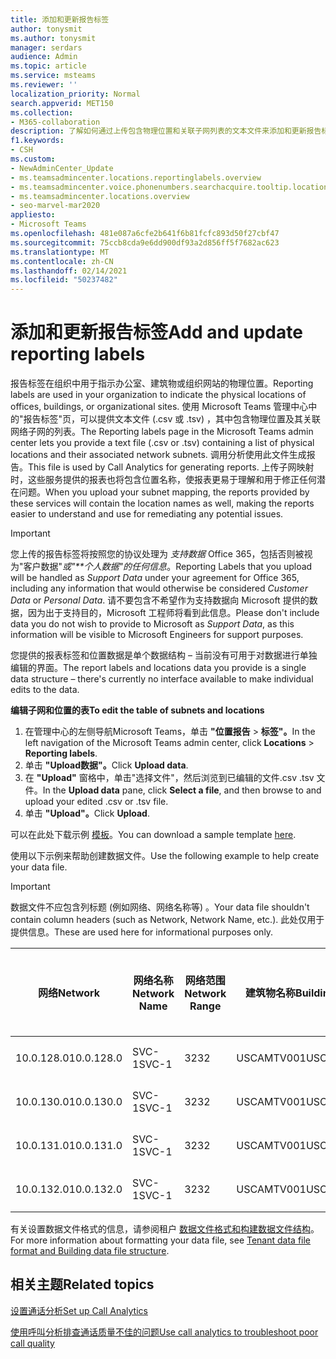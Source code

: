 ```yaml
---
title: 添加和更新报告标签
author: tonysmit
ms.author: tonysmit
manager: serdars
audience: Admin
ms.topic: article
ms.service: msteams
ms.reviewer: ''
localization_priority: Normal
search.appverid: MET150
ms.collection:
- M365-collaboration
description: 了解如何通过上传包含物理位置和关联子网列表的文本文件来添加和更新报告标签。
f1.keywords:
- CSH
ms.custom:
- NewAdminCenter_Update
- ms.teamsadmincenter.locations.reportinglabels.overview
- ms.teamsadmincenter.voice.phonenumbers.searchacquire.tooltip.location
- ms.teamsadmincenter.locations.overview
- seo-marvel-mar2020
appliesto:
- Microsoft Teams
ms.openlocfilehash: 481e087a6cfe2b641f6b81fcfc893d50f27cbf47
ms.sourcegitcommit: 75ccb8cda9e6dd900df93a2d856ff5f7682ac623
ms.translationtype: MT
ms.contentlocale: zh-CN
ms.lasthandoff: 02/14/2021
ms.locfileid: "50237482"
---
```

<a name="add-and-update-reporting-labels"></a><span data-ttu-id="75a17-103">添加和更新报告标签</span><span class="sxs-lookup"><span data-stu-id="75a17-103">Add and update reporting labels</span></span>
============================

<span data-ttu-id="75a17-104">报告标签在组织中用于指示办公室、建筑物或组织网站的物理位置。</span><span class="sxs-lookup"><span data-stu-id="75a17-104">Reporting labels are used in your organization to indicate the physical locations of offices, buildings, or organizational sites.</span></span> <span data-ttu-id="75a17-105">使用 Microsoft Teams 管理中心中的"报告标签"页，可以提供文本文件 (.csv 或 .tsv) ，其中包含物理位置及其关联网络子网的列表。</span><span class="sxs-lookup"><span data-stu-id="75a17-105">The Reporting labels page in the Microsoft Teams admin center lets you provide a text file (.csv or .tsv) containing a list of physical locations and their associated network subnets.</span></span> <span data-ttu-id="75a17-106">调用分析使用此文件生成报告。</span><span class="sxs-lookup"><span data-stu-id="75a17-106">This file is used by Call Analytics for generating reports.</span></span> <span data-ttu-id="75a17-107">上传子网映射时，这些服务提供的报表也将包含位置名称，使报表更易于理解和用于修正任何潜在问题。</span><span class="sxs-lookup"><span data-stu-id="75a17-107">When you upload your subnet mapping, the reports provided by these services will contain the location names as well, making the reports easier to understand and use for remediating any potential issues.</span></span>

> [!IMPORTANT]
> <span data-ttu-id="75a17-108">您上传的报告标签将按照您的协议处理为 *支持数据* Office 365，包括否则被视为"客户数据"*或"\*\*个人数据"的任何信息*。</span><span class="sxs-lookup"><span data-stu-id="75a17-108">Reporting Labels that you upload will be handled as *Support Data* under your agreement for Office 365, including any information that would otherwise be considered *Customer Data* or *Personal Data*.</span></span> <span data-ttu-id="75a17-109">请不要包含不希望作为支持数据向 Microsoft 提供的数据，因为出于支持目的，Microsoft 工程师将看到此信息。</span><span class="sxs-lookup"><span data-stu-id="75a17-109">Please don't include data you do not wish to provide to Microsoft as *Support Data*, as this information will be visible to Microsoft Engineers for support purposes.</span></span>

<span data-ttu-id="75a17-110">您提供的报表标签和位置数据是单个数据结构 – 当前没有可用于对数据进行单独编辑的界面。</span><span class="sxs-lookup"><span data-stu-id="75a17-110">The report labels and locations data you provide is a single data structure – there's currently no interface available to make individual edits to the data.</span></span>

<span data-ttu-id="75a17-111">**编辑子网和位置的表**</span><span class="sxs-lookup"><span data-stu-id="75a17-111">**To edit the table of subnets and locations**</span></span>

1. <span data-ttu-id="75a17-112">在管理中心的左侧导航Microsoft Teams，单击 **"位置报告**  >  **标签"。**</span><span class="sxs-lookup"><span data-stu-id="75a17-112">In the left navigation of the Microsoft Teams admin center, click **Locations** > **Reporting labels**.</span></span>
2. <span data-ttu-id="75a17-113">单击 **"Upload数据"。**</span><span class="sxs-lookup"><span data-stu-id="75a17-113">Click **Upload data**.</span></span>
3. <span data-ttu-id="75a17-114">在 **"Upload"** 窗格中，单击"选择文件"，然后浏览到已编辑的文件.csv .tsv 文件。</span><span class="sxs-lookup"><span data-stu-id="75a17-114">In the **Upload data** pane, click **Select a file**, and then browse to and upload your edited .csv or .tsv file.</span></span>
4. <span data-ttu-id="75a17-115">单击 **"Upload"。**</span><span class="sxs-lookup"><span data-stu-id="75a17-115">Click **Upload**.</span></span>

<span data-ttu-id="75a17-116">可以在此处下载示例 [模板](https://github.com/MicrosoftDocs/OfficeDocs-SkypeForBusiness/blob/live/Teams/downloads/locations-template.zip?raw=true)。</span><span class="sxs-lookup"><span data-stu-id="75a17-116">You can download a sample template [here](https://github.com/MicrosoftDocs/OfficeDocs-SkypeForBusiness/blob/live/Teams/downloads/locations-template.zip?raw=true).</span></span>

<span data-ttu-id="75a17-117">使用以下示例来帮助创建数据文件。</span><span class="sxs-lookup"><span data-stu-id="75a17-117">Use the following example to help create your data file.</span></span>

> [!IMPORTANT]
> <span data-ttu-id="75a17-118">数据文件不应包含列标题 (例如网络、网络名称等) 。</span><span class="sxs-lookup"><span data-stu-id="75a17-118">Your data file shouldn't contain column headers (such as Network, Network Name, etc.).</span></span> <span data-ttu-id="75a17-119">此处仅用于提供信息。</span><span class="sxs-lookup"><span data-stu-id="75a17-119">These are used here for informational purposes only.</span></span> <br>

|<span data-ttu-id="75a17-120">网络</span><span class="sxs-lookup"><span data-stu-id="75a17-120">Network</span></span>|<span data-ttu-id="75a17-121">网络名称</span><span class="sxs-lookup"><span data-stu-id="75a17-121">Network Name</span></span>|<span data-ttu-id="75a17-122">网络范围</span><span class="sxs-lookup"><span data-stu-id="75a17-122">Network Range</span></span>|<span data-ttu-id="75a17-123">建筑物名称</span><span class="sxs-lookup"><span data-stu-id="75a17-123">Building Name</span></span>|<span data-ttu-id="75a17-124">所有权类型</span><span class="sxs-lookup"><span data-stu-id="75a17-124">Ownership Type</span></span>|<span data-ttu-id="75a17-125">建筑物类型</span><span class="sxs-lookup"><span data-stu-id="75a17-125">Building Type</span></span>|<span data-ttu-id="75a17-126">生成Office类型</span><span class="sxs-lookup"><span data-stu-id="75a17-126">Building Office Type</span></span>|<span data-ttu-id="75a17-127">城市</span><span class="sxs-lookup"><span data-stu-id="75a17-127">City</span></span>|<span data-ttu-id="75a17-128">邮政编码</span><span class="sxs-lookup"><span data-stu-id="75a17-128">Zip Code</span></span>|<span data-ttu-id="75a17-129">国家/地区</span><span class="sxs-lookup"><span data-stu-id="75a17-129">Country</span></span>|<span data-ttu-id="75a17-130">省/市/自治区</span><span class="sxs-lookup"><span data-stu-id="75a17-130">State</span></span>|<span data-ttu-id="75a17-131">区域</span><span class="sxs-lookup"><span data-stu-id="75a17-131">Region</span></span>|<span data-ttu-id="75a17-132">内部公司</span><span class="sxs-lookup"><span data-stu-id="75a17-132">Inside Corp</span></span>|<span data-ttu-id="75a17-133">Express Route</span><span class="sxs-lookup"><span data-stu-id="75a17-133">Express Route</span></span>|
|-|-|-|-|-|-|-|-|-|-|-|-|-|-|
|<span data-ttu-id="75a17-134">10.0.128.0</span><span class="sxs-lookup"><span data-stu-id="75a17-134">10.0.128.0</span></span>    |<span data-ttu-id="75a17-135">SVC-1</span><span class="sxs-lookup"><span data-stu-id="75a17-135">SVC-1</span></span>|<span data-ttu-id="75a17-136">32</span><span class="sxs-lookup"><span data-stu-id="75a17-136">32</span></span>|<span data-ttu-id="75a17-137">USCAMTV001</span><span class="sxs-lookup"><span data-stu-id="75a17-137">USCAMTV001</span></span>|<span data-ttu-id="75a17-138">Contoso 租用 RE&F</span><span class="sxs-lookup"><span data-stu-id="75a17-138">Contoso Leased RE&F</span></span>|<span data-ttu-id="75a17-139">Office</span><span class="sxs-lookup"><span data-stu-id="75a17-139">Office</span></span>|<span data-ttu-id="75a17-140">RE&F</span><span class="sxs-lookup"><span data-stu-id="75a17-140">RE&F</span></span>|<span data-ttu-id="75a17-141">山脉视图</span><span class="sxs-lookup"><span data-stu-id="75a17-141">Mountain View</span></span>|<span data-ttu-id="75a17-142">94043</span><span class="sxs-lookup"><span data-stu-id="75a17-142">94043</span></span>|<span data-ttu-id="75a17-143">美国</span><span class="sxs-lookup"><span data-stu-id="75a17-143">US</span></span>|<span data-ttu-id="75a17-144">CA</span><span class="sxs-lookup"><span data-stu-id="75a17-144">CA</span></span>|<span data-ttu-id="75a17-145">美国</span><span class="sxs-lookup"><span data-stu-id="75a17-145">US</span></span>|<span data-ttu-id="75a17-146">1</span><span class="sxs-lookup"><span data-stu-id="75a17-146">1</span></span>|<span data-ttu-id="75a17-147">1</span><span class="sxs-lookup"><span data-stu-id="75a17-147">1</span></span>|
|<span data-ttu-id="75a17-148">10.0.130.0</span><span class="sxs-lookup"><span data-stu-id="75a17-148">10.0.130.0</span></span>    |<span data-ttu-id="75a17-149">SVC-1</span><span class="sxs-lookup"><span data-stu-id="75a17-149">SVC-1</span></span>|<span data-ttu-id="75a17-150">32</span><span class="sxs-lookup"><span data-stu-id="75a17-150">32</span></span>|<span data-ttu-id="75a17-151">USCAMTV001</span><span class="sxs-lookup"><span data-stu-id="75a17-151">USCAMTV001</span></span>|<span data-ttu-id="75a17-152">Contoso 租用 RE&F</span><span class="sxs-lookup"><span data-stu-id="75a17-152">Contoso Leased RE&F</span></span>|<span data-ttu-id="75a17-153">Office</span><span class="sxs-lookup"><span data-stu-id="75a17-153">Office</span></span>|<span data-ttu-id="75a17-154">RE&F</span><span class="sxs-lookup"><span data-stu-id="75a17-154">RE&F</span></span>|<span data-ttu-id="75a17-155">山脉视图</span><span class="sxs-lookup"><span data-stu-id="75a17-155">Mountain View</span></span>|<span data-ttu-id="75a17-156">94043</span><span class="sxs-lookup"><span data-stu-id="75a17-156">94043</span></span>|<span data-ttu-id="75a17-157">美国</span><span class="sxs-lookup"><span data-stu-id="75a17-157">US</span></span>|<span data-ttu-id="75a17-158">CA</span><span class="sxs-lookup"><span data-stu-id="75a17-158">CA</span></span>|<span data-ttu-id="75a17-159">美国</span><span class="sxs-lookup"><span data-stu-id="75a17-159">US</span></span>|<span data-ttu-id="75a17-160">1</span><span class="sxs-lookup"><span data-stu-id="75a17-160">1</span></span>|<span data-ttu-id="75a17-161">1</span><span class="sxs-lookup"><span data-stu-id="75a17-161">1</span></span>|
|<span data-ttu-id="75a17-162">10.0.131.0</span><span class="sxs-lookup"><span data-stu-id="75a17-162">10.0.131.0</span></span>    |<span data-ttu-id="75a17-163">SVC-1</span><span class="sxs-lookup"><span data-stu-id="75a17-163">SVC-1</span></span>|<span data-ttu-id="75a17-164">32</span><span class="sxs-lookup"><span data-stu-id="75a17-164">32</span></span>|<span data-ttu-id="75a17-165">USCAMTV001</span><span class="sxs-lookup"><span data-stu-id="75a17-165">USCAMTV001</span></span>|<span data-ttu-id="75a17-166">Contoso 租用 RE&F</span><span class="sxs-lookup"><span data-stu-id="75a17-166">Contoso Leased RE&F</span></span>|<span data-ttu-id="75a17-167">Office</span><span class="sxs-lookup"><span data-stu-id="75a17-167">Office</span></span>|<span data-ttu-id="75a17-168">RE&F</span><span class="sxs-lookup"><span data-stu-id="75a17-168">RE&F</span></span>|<span data-ttu-id="75a17-169">山脉视图</span><span class="sxs-lookup"><span data-stu-id="75a17-169">Mountain View</span></span>|<span data-ttu-id="75a17-170">94043</span><span class="sxs-lookup"><span data-stu-id="75a17-170">94043</span></span>|<span data-ttu-id="75a17-171">美国</span><span class="sxs-lookup"><span data-stu-id="75a17-171">US</span></span>|<span data-ttu-id="75a17-172">CA</span><span class="sxs-lookup"><span data-stu-id="75a17-172">CA</span></span>|<span data-ttu-id="75a17-173">美国</span><span class="sxs-lookup"><span data-stu-id="75a17-173">US</span></span>|<span data-ttu-id="75a17-174">1</span><span class="sxs-lookup"><span data-stu-id="75a17-174">1</span></span>|<span data-ttu-id="75a17-175">1</span><span class="sxs-lookup"><span data-stu-id="75a17-175">1</span></span>|
|<span data-ttu-id="75a17-176">10.0.132.0</span><span class="sxs-lookup"><span data-stu-id="75a17-176">10.0.132.0</span></span>    |<span data-ttu-id="75a17-177">SVC-1</span><span class="sxs-lookup"><span data-stu-id="75a17-177">SVC-1</span></span>|<span data-ttu-id="75a17-178">32</span><span class="sxs-lookup"><span data-stu-id="75a17-178">32</span></span>|<span data-ttu-id="75a17-179">USCAMTV001</span><span class="sxs-lookup"><span data-stu-id="75a17-179">USCAMTV001</span></span>|<span data-ttu-id="75a17-180">Contoso 租用 RE&F</span><span class="sxs-lookup"><span data-stu-id="75a17-180">Contoso Leased RE&F</span></span>|<span data-ttu-id="75a17-181">Office</span><span class="sxs-lookup"><span data-stu-id="75a17-181">Office</span></span>|<span data-ttu-id="75a17-182">RE&F</span><span class="sxs-lookup"><span data-stu-id="75a17-182">RE&F</span></span>|<span data-ttu-id="75a17-183">山脉视图</span><span class="sxs-lookup"><span data-stu-id="75a17-183">Mountain View</span></span>|<span data-ttu-id="75a17-184">94043</span><span class="sxs-lookup"><span data-stu-id="75a17-184">94043</span></span>|<span data-ttu-id="75a17-185">美国</span><span class="sxs-lookup"><span data-stu-id="75a17-185">US</span></span>|<span data-ttu-id="75a17-186">CA</span><span class="sxs-lookup"><span data-stu-id="75a17-186">CA</span></span>|<span data-ttu-id="75a17-187">美国</span><span class="sxs-lookup"><span data-stu-id="75a17-187">US</span></span>|<span data-ttu-id="75a17-188">1</span><span class="sxs-lookup"><span data-stu-id="75a17-188">1</span></span>|<span data-ttu-id="75a17-189">1</span><span class="sxs-lookup"><span data-stu-id="75a17-189">1</span></span>|

<span data-ttu-id="75a17-190">有关设置数据文件格式的信息，请参阅租户 [数据文件格式和构建数据文件结构](CQD-upload-tenant-building-data.md#upload-building-data-file)。</span><span class="sxs-lookup"><span data-stu-id="75a17-190">For more information about formatting your data file, see [Tenant data file format and Building data file structure](CQD-upload-tenant-building-data.md#upload-building-data-file).</span></span>

## <a name="related-topics"></a><span data-ttu-id="75a17-191">相关主题</span><span class="sxs-lookup"><span data-stu-id="75a17-191">Related topics</span></span>

[<span data-ttu-id="75a17-192">设置通话分析</span><span class="sxs-lookup"><span data-stu-id="75a17-192">Set up Call Analytics</span></span>](set-up-call-analytics.md)

[<span data-ttu-id="75a17-193">使用呼叫分析排查通话质量不佳的问题</span><span class="sxs-lookup"><span data-stu-id="75a17-193">Use call analytics to troubleshoot poor call quality</span></span>](use-call-analytics-to-troubleshoot-poor-call-quality.md)

